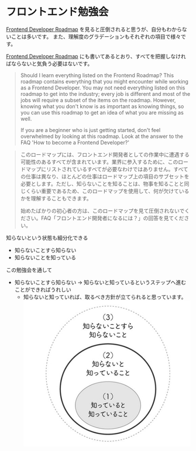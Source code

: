 # フロントエンド勉強会
[Frontend Developer Roadmap](https://roadmap.sh/frontend) を見ると圧倒されると思うが、自分もわからないことは多いです。
また、理解度のグラデーションもそれぞれの項目で様々です。

[Frontend Developer Roadmap](https://roadmap.sh/frontend) にも書いてあるとおり、すべてを把握しなければならないと気負う必要はないです。

> Should I learn everything listed on the Frontend Roadmap?
> This roadmap contains everything that you might encounter while working as a Frontend Developer. You may not need everything listed on this roadmap to get into the industry; every job is different and most of the jobs will require a subset of the items on the roadmap. However, knowing what you don't know is as important as knowing things, so you can use this roadmap to get an idea of what you are missing as well.
>
> If you are a beginner who is just getting started, don't feel overwhelmed by looking at this roadmap. Look at the answer to the FAQ 'How to become a Frontend Developer?'

> このロードマップには、フロントエンド開発者としての作業中に遭遇する可能性のあるすべてが含まれています。業界に参入するために、このロードマップにリストされているすべてが必要なわけではありません。すべての仕事は異なり、ほとんどの仕事はロードマップ上の項目のサブセットを必要とします。ただし、知らないことを知ることは、物事を知ることと同じくらい重要であるため、このロードマップを使用して、何が欠けているかを理解することもできます。
>
> 始めたばかりの初心者の方は、このロードマップを見て圧倒されないでください。FAQ「フロントエンド開発者になるには？」の回答を見てください。


知らないという状態も細分化できる
- 知らないことすら知らない
- 知らないことを知っている

この勉強会を通して
- 知らないことすら知らない -> 知らないと知っているというステップへ進むことができればうれしい
  - 知らないと知っていれば、取るべき方針が立てられると思っています。
![](tutorial.md_imgs/20230215_113023.png)
